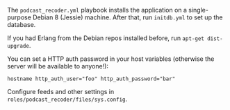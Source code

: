 
The `podcast_recoder.yml` playbook installs the application on a single-purpose Debian 8 (Jessie) machine. After that, run `initdb.yml` to set up the database.

If you had Erlang from the Debian repos installed before, run `apt-get dist-upgrade`.

You can set a HTTP auth password in your host variables (otherwise the server will be available to anyone!):

    hostname http_auth_user="foo" http_auth_password="bar"

Configure feeds and other settings in `roles/podcast_recoder/files/sys.config`.
